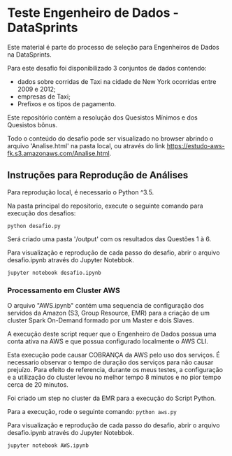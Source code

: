 # Teste Engenheiro de Dados - DataSprints

Este material é parte do processo de seleção para Engenheiros de Dados na DataSprints. 

Para este desafio foi disponibilizado 3 conjuntos de dados contendo:
- dados sobre corridas de Taxi na cidade de New York ocorridas entre 2009 e 2012;
- empresas de Taxi;
- Prefixos e os tipos de pagamento.

Este repositório contém a resolução dos Quesistos Mínimos e dos Quesistos bônus.

Todo o conteúdo do desafio pode ser visualizado no browser abrindo o arquivo 'Analise.html' na pasta local, ou através do link https://estudo-aws-fk.s3.amazonaws.com/Analise.html.


## Instruções para Reprodução de Análises
Para reprodução local, é necessario o Python ^3.5.

Na pasta principal do repositorio, execute o seguinte comando para execução dos desafios:

```python desafio.py```

Será criado uma pasta '/output' com os resultados das Questões 1 à 6.

Para visualização e reprodução de cada passo do desafio, abrir o arquivo desafio.ipynb através do Jupyter Notebbok.

```jupyter notebook desafio.ipynb```

 
### Processamento em Cluster AWS
O arquivo "AWS.ipynb" contém uma sequencia de configuração dos servidos da Amazon (S3, Group Resource, EMR) para a criação de um cluster Spark On-Demand formado por um Master e dois Slaves.

A execução deste script requer que o Engenheiro de Dados possua uma conta ativa na AWS e que possua configurado localmente o AWS CLI. 

Esta execução pode causar COBRANÇA da AWS pelo uso dos serviços. É necessario observar o tempo de duração dos serviços para não causar prejuízo. Para efeito de referencia, durante os meus testes, a configuração e a utilização do cluster levou no melhor tempo 8 minutos e no pior tempo cerca de 20 minutos.

Foi criado um step no cluster da EMR para a execução do Script Python. 

Para a execução, rode o seguinte comando:
```python aws.py```

Para visualização e reprodução de cada passo do desafio, abrir o arquivo desafio.ipynb através do Jupyter Notebbok.

```jupyter notebook AWS.ipynb```

